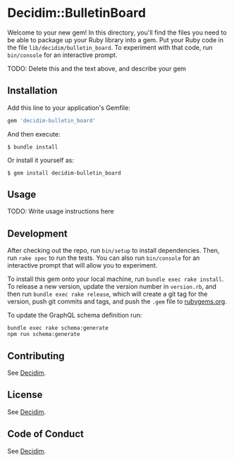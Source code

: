 # Decidim::BulletinBoard

Welcome to your new gem! In this directory, you'll find the files you need to be able to package up your Ruby library into a gem. Put your Ruby code in the file `lib/decidim/bulletin_board`. To experiment with that code, run `bin/console` for an interactive prompt.

TODO: Delete this and the text above, and describe your gem

## Installation

Add this line to your application's Gemfile:

```ruby
gem 'decidim-bulletin_board'
```

And then execute:

    $ bundle install

Or install it yourself as:

    $ gem install decidim-bulletin_board

## Usage

TODO: Write usage instructions here

## Development

After checking out the repo, run `bin/setup` to install dependencies. Then, run `rake spec` to run the tests. You can also run `bin/console` for an interactive prompt that will allow you to experiment.

To install this gem onto your local machine, run `bundle exec rake install`. To release a new version, update the version number in `version.rb`, and then run `bundle exec rake release`, which will create a git tag for the version, push git commits and tags, and push the `.gem` file to [rubygems.org](https://rubygems.org).

To update the GraphQL schema definition run:

```
bundle exec rake schema:generate
npm run schema:generate
```

## Contributing

See [Decidim](https://github.com/decidim/decidim).

## License

See [Decidim](https://github.com/decidim/decidim).

## Code of Conduct

See [Decidim](https://github.com/decidim/decidim).
